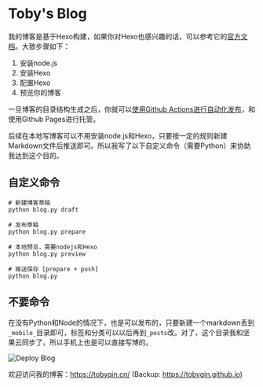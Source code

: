 # Toby's Blog

我的博客是基于Hexo构建，如果你对Hexo也感兴趣的话，可以参考它的[官方文档](https://hexo.io/)。大致步骤如下：

1. 安装node.js
2. 安装Hexo
3. 配置Hexo
4. 预览你的博客

一旦博客的目录结构生成之后，你就可以[使用Github Actions进行自动化发布](https://tobyqin.github.io/posts/2019-12-25/publish-hexo-blog-via-github-actions/)，和使用Github Pages进行托管。

后续在本地写博客可以不用安装node.js和Hexo，只要按一定的规则新建Markdown文件后推送即可。所以我写了以下自定义命令（需要Python）来协助我达到这个目的。

## 自定义命令

```shell
# 新建博客草稿
python blog.py draft

# 发布草稿
python blog.py prepare

# 本地预览，需要nodejs和Hexo
python blog.py preview

# 推送保存 [prepare + push]
python blog.py

```

## 不要命令

在没有Python和Node的情况下，也是可以发布的，只要新建一个markdown丢到 `_mobile_`目录即可，标签和分类可以以后再到`_posts`改。对了，这个目录我和坚果云同步了，所以手机上也是可以直接写博的。

![Deploy Blog](https://github.com/tobyqin/blog/workflows/Deploy%20Blog/badge.svg)

欢迎访问我的博客：<https://tobyqin.cn/> (Backup: <https://tobyqin.github.io>)
